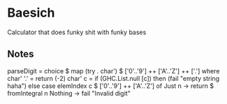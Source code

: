 # Baesich
 Calculator that does funky shit with funky bases


## Notes

parseDigit = choice $ map (try . char') $ ['0'..'9'] ++ ['A'..'Z'] ++ ['.']
  where char' '.' = return (-2)
        char' c = if (GHC.List.null [c]) then (fail "empty string haha") else
            case elemIndex c $ ['0'..'9'] ++ ['A'..'Z'] of
                    Just n -> return $ fromIntegral n
                    Nothing -> fail "Invalid digit"
